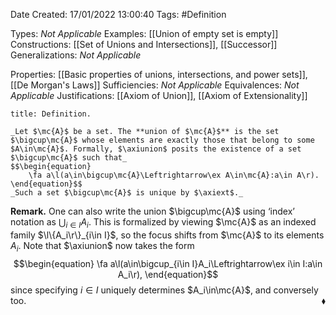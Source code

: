 <div class="topSpace"></div>

Date Created: 17/01/2022 13:00:40
Tags: #Definition

Types: _Not Applicable_
Examples: [[Union of empty set is empty]]
Constructions: [[Set of Unions and Intersections]], [[Successor]]
Generalizations: _Not Applicable_

Properties: [[Basic properties of unions, intersections, and power sets]], [[De Morgan's Laws]]
Sufficiencies: _Not Applicable_
Equivalences: _Not Applicable_
Justifications: [[Axiom of Union]], [[Axiom of Extensionality]]

``` ad-Definition
title: Definition.

_Let $\mc{A}$ be a set. The **union of $\mc{A}$** is the set $\bigcup\mc{A}$ whose elements are exactly those that belong to some $A\in\mc{A}$. Formally, $\axiunion$ posits the existence of a set $\bigcup\mc{A}$ such that_
$$\begin{equation}
    \fa a\l(a\in\bigcup\mc{A}\Leftrightarrow\ex A\in\mc{A}:a\in A\r).
\end{equation}$$
_Such a set $\bigcup\mc{A}$ is unique by $\axiext$._

```

**Remark.** One can also write the union $\bigcup\mc{A}$ using $\textrm{`}$index$\textrm{'}$ notation as $\bigcup_{i\in I}A_i$. This is formalized by viewing $\mc{A}$ as an indexed family $\l\{A_i\r\}_{i\in I}$, so the focus shifts from $\mc{A}$ to its elements $A_i$. Note that $\axiunion$ now takes the form
$$\begin{equation}
    \fa a\l(a\in\bigcup_{i\in I}A_i\Leftrightarrow\ex i\in I:a\in A_i\r),
\end{equation}$$
since specifying $i\in I$ uniquely determines $A_i\in\mc{A}$, and conversely too.<span style="float:right;">$\blacklozenge$</span>
